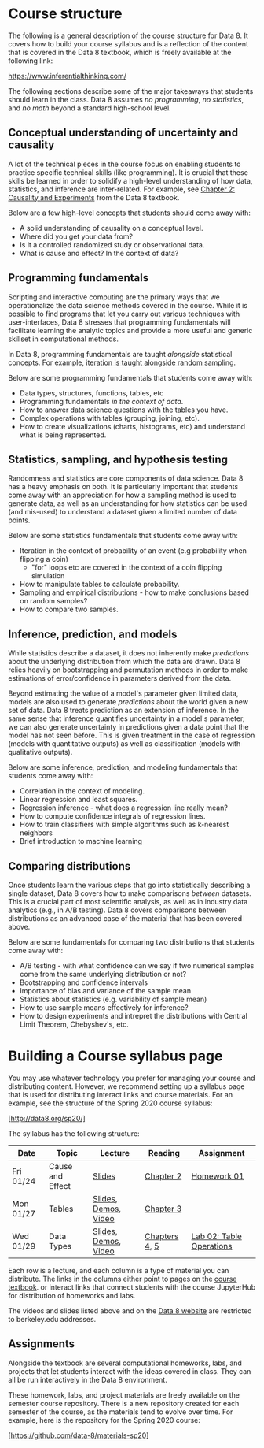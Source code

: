 # Course structure

The following is a general description of the course structure for Data 8.
It covers how to build your course syllabus and is a reflection of the content that is covered in the Data 8
textbook, which is freely available at the following link:

https://www.inferentialthinking.com/

The following sections describe some of the major takeaways that students
should learn in the class. Data 8 assumes *no programming*,
*no statistics*, and *no math* beyond a standard high-school level.

## Conceptual understanding of uncertainty and causality

A lot of the technical pieces in the course focus on enabling students to practice
specific technical skills (like programming). It is crucial that these skills
be learned in order to solidify a high-level understanding of how data, statistics,
and inference are inter-related. For example, see
[Chapter 2: Causality and Experiments](https://www.inferentialthinking.com/chapters/02/causality-and-experiments.html)
from the Data 8 textbook.

Below are a few high-level concepts that students should come away with:

* A solid understanding of causality on a conceptual level.
* Where did you get your data from?
* Is it a controlled randomized study or observational data.
* What is cause and effect? In the context of data?

## Programming fundamentals

Scripting and interactive computing are the primary ways that we operationalize
the data science methods covered in the course. While it is possible to find
programs that let you carry out various techniques with user-interfaces, Data 8
stresses that programming fundamentals will facilitate learning the analytic
topics and provide a more useful and generic skillset in computational methods.

In Data 8, programming fundamentals are taught *alongside* statistical concepts.
For example, [iteration is taught alongside random sampling](https://www.inferentialthinking.com/chapters/09/2/iteration.html).

Below are some programming fundamentals that students come away with:

* Data types, structures, functions, tables, etc
* Programming fundamentals *in the context of data*.
* How to answer data science questions with the tables you have.
* Complex operations with tables (grouping, joining, etc). 
* How to create visualizations (charts, histograms, etc) and understand what is being represented.


## Statistics, sampling, and hypothesis testing

Randomness and statistics are core components of data science. Data 8
has a heavy emphasis on both. It is particularly important that students come
away with an appreciation for how a sampling method is
used to generate data, as well as an understanding for how statistics can
be used (and mis-used) to understand a dataset given a limited number
of data points.

Below are some statistics fundamentals that students come away with:

* Iteration in the context of probability of an event (e.g probability when flipping a coin)
   * "for" loops etc are covered in the context of a coin flipping simulation
* How to manipulate tables to calculate probability.
* Sampling and empirical distributions - how to make conclusions based on random samples?
* How to compare two samples.

## Inference, prediction, and models

While statistics describe a dataset, it does not inherently make *predictions*
about the underlying distribution from which the data are drawn. Data 8 relies
heavily on bootstrapping and permutation methods in order to make estimations
of error/confidence in parameters derived from the data.

Beyond estimating the value of a model's parameter given limited data, models
are also used to generate *predictions* about the world given a new set of
data. Data 8 treats prediction as an extension of inference. In the same
sense that inference quantifies uncertainty in a model's parameter, we can also
generate uncertainty in predictions given a data point that the model has not
seen before. This is given treatment in the case of regression (models with quantitative outputs)
as well as classification (models with qualitative outputs).

Below are some inference, prediction, and modeling fundamentals that students come away with:

* Correlation in the context of modeling. 
* Linear regression and least squares.
* Regression inference - what does a regression line really mean?
* How to compute confidence integrals of regression lines.
* How to train classifiers with simple algorithms such as k-nearest neighbors
* Brief introduction to machine learning

## Comparing distributions

Once students learn the various steps that go into statistically describing a
single dataset, Data 8 covers how to make comparisons *between* datasets. This
is a crucial part of most scientific analysis, as well as in industry data
analytics (e.g., in A/B testing). Data 8 covers comparisons between distributions
as an advanced case of the material that has been covered above.

Below are some fundamentals for comparing two distributions that students come away with:

* A/B testing - with what confidence can we say if two numerical samples come from the same underlying distribution or not?
* Bootstrapping and confidence intervals 
* Importance of bias and variance of the sample mean
* Statistics about statistics (e.g. variability of sample mean) 
* How to use sample means effectively for inference?
* How to design experiments and intrepret the distributions with Central Limit Theorem, Chebyshev's, etc.


# Building a Course syllabus page

You may use whatever technology you prefer for managing your course and
distributing content. However, we recommend setting up a syllabus page that
is used for distributing interact links and course materials. For an example,
see the structure of the Spring 2020 course syllabus:

[http://data8.org/sp20/]

The syllabus has the following structure:

| Date          | Topic | Lecture  | Reading | Assignment
| ------------- | ----- | -------  | ------- | ----------
| Fri 01/24 | Cause and Effect | [Slides](https://docs.google.com/presentation/d/1lSwG_uGwQRL3oGQnmn7aphxYZlzX0G0KHeyNM-cNZb4/edit?usp=sharing) | [Chapter 2](https://www.inferentialthinking.com/chapters/02/causality-and-experiments.html) | [Homework 01](http://datahub.berkeley.edu/hub/user-redirect/git-sync?repo=https://github.com/data-8/materials-sp20&subPath=materials/sp20/hw/hw01/hw01.ipynb)
| Mon 01/27 | Tables | [Slides](https://docs.google.com/presentation/d/1jn2X5JtbOqOfiBa_QdV2ITw491dhRdxIvKR0bR1tWUk/edit?usp=sharing), [Demos](http://datahub.berkeley.edu/hub/user-redirect/git-sync?repo=https://github.com/data-8/materials-sp20&subPath=lec/lec03.ipynb), [Video](https://www.youtube.com/watch?v=BW9XcOG8jag) | [Chapter 3](https://www.inferentialthinking.com/chapters/03/programming-in-python.html)| |
| Wed 01/29 | Data Types |  [Slides](https://docs.google.com/presentation/d/1TjU8ismB9qSrWAivDq2HvuYy68sRTE_Q_V3gPcHP0qQ/edit?usp=sharing), [Demos](http://datahub.berkeley.edu/hub/user-redirect/git-sync?repo=https://github.com/data-8/materials-sp20&subPath=lec/lec04.ipynb), [Video](http://youtube.com/watch?v=F3krVj7GkI0) | [Chapters 4](https://www.inferentialthinking.com/chapters/04/data-types.html), [5](https://www.inferentialthinking.com/chapters/05/sequences.html)| [Lab 02: Table Operations](http://datahub.berkeley.edu/hub/user-redirect/git-sync?repo=https://github.com/data-8/materials-sp20&subPath=materials/sp20/lab/lab02/lab02.ipynb)

Each row is a lecture, and each column is a type of material you can distribute.
The links in the columns either point to pages on the [course textbook](https://inferentialthinking.com).
or interact links that connect students with the course JupyterHub for distribution of homeworks and labs.

The videos and slides listed above and on the [Data 8 website](http://data8.org/sp20/) are restricted to berkeley.edu addresses. 


## Assignments

Alongside the textbook are several computational homeworks, labs, and projects that let students interact with the
ideas covered in class. They can all be run interactively in the Data 8 environment.

These homework, labs, and project materials are freely available on the semester course repository.
There is a new repository created for each semester of the course, as the materials
tend to evolve over time. For example, here is the repository for the Spring 2020 course:

[https://github.com/data-8/materials-sp20]



